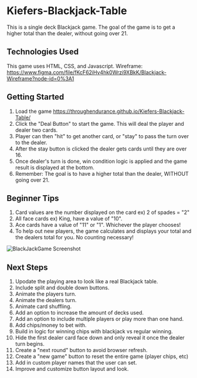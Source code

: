 # Kiefers-Blackjack-Table

This is a single deck Blackjack game. The goal of the game is to get a higher total than the dealer, without going over 21.

## Technologies Used

This game uses HTML, CSS, and Javascript.
Wireframe: https://www.figma.com/file/fKcF62iHv4hk0Wrzi9XBkK/Blackjack-Wireframe?node-id=0%3A1

## Getting Started

1. Load the game https://throughendurance.github.io/Kiefers-Blackjack-Table/
2. Click the "Deal Button" to start the game. This will deal the player and dealer two cards.
3. Player can then "hit" to get another card, or "stay" to pass the turn over to the dealer.
4. After the stay button is clicked the dealer gets cards until they are over 16.
5. Once dealer's turn is done, win condition logic is applied and the game result is displayed at the bottom.
6. Remember: The goal is to have a higher total than the dealer, WITHOUT going over 21.

## Beginner Tips

1. Card values are the number displayed on the card ex) 2 of spades = "2"
2. All face cards ex) King, have a value of "10".
3. Ace cards have a value of "11" or "1". Whichever the player chooses!
4. To help out new players, the game calculates and displays your total and the dealers total for you. No counting necessary! 

![BlackJackGame Screenshot](https://user-images.githubusercontent.com/103070722/172934581-60d221dd-dfa4-45a4-bf7d-68bc94ce84fa.png)

## Next Steps

1. Upodate the playing area to look like a real Blackjack table.
2. Include split and double down buttons.
3. Animate the players turn.
4. Animate the dealers turn.
5. Animate card shuffling.
6. Add an option to increase the amount of decks used.
7. Add an option to include multiple players or play more than one hand.
8. Add chips/money to bet with.
9. Build in logic for winning chips with blackjack vs regular winning.
10. Hide the first dealer card face down and only reveal it once the dealer turn begins.
11. Create a "next round" button to avoid browser refresh.
12. Create a "new game" button to reset the entire game (player chips, etc)
13. Add in custom player names that the user can set.
14. Improve and customize button layout and look.
